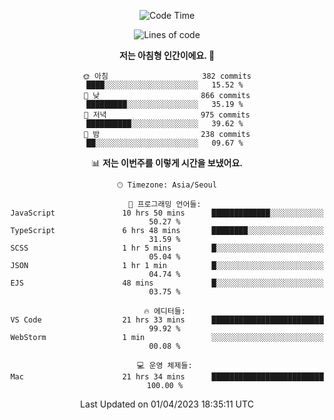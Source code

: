 <div align='center'>
 
<!--START_SECTION:waka-->
![Code Time](http://img.shields.io/badge/Code%20Time-2%2C498%20hrs%207%20mins-blue)

![Lines of code](https://img.shields.io/badge/%EC%A0%80%EB%8A%94%20%EC%97%AC%ED%83%9C%EA%B9%8C%EC%A7%80%20-1.2%20million%20%EC%A4%84%EC%9D%98%20%EC%BD%94%EB%93%9C%EB%A5%BC%20%EC%9E%91%EC%84%B1%ED%96%88%EC%96%B4%EC%9A%94.-blue)

**저는 아침형 인간이에요. 🐤** 

```text
🌞 아침                     382 commits         ████░░░░░░░░░░░░░░░░░░░░░   15.52 % 
🌆 낮　                     866 commits         █████████░░░░░░░░░░░░░░░░   35.19 % 
🌃 저녁                     975 commits         ██████████░░░░░░░░░░░░░░░   39.62 % 
🌙 밤　                     238 commits         ██░░░░░░░░░░░░░░░░░░░░░░░   09.67 % 
```


📊 **저는 이번주를 이렇게 시간을 보냈어요.** 

```text
🕑︎ Timezone: Asia/Seoul

💬 프로그래밍 언어들: 
JavaScript               10 hrs 50 mins      █████████████░░░░░░░░░░░░   50.27 % 
TypeScript               6 hrs 48 mins       ████████░░░░░░░░░░░░░░░░░   31.59 % 
SCSS                     1 hr 5 mins         █░░░░░░░░░░░░░░░░░░░░░░░░   05.04 % 
JSON                     1 hr 1 min          █░░░░░░░░░░░░░░░░░░░░░░░░   04.74 % 
EJS                      48 mins             █░░░░░░░░░░░░░░░░░░░░░░░░   03.75 % 

🔥 에디터들: 
VS Code                  21 hrs 33 mins      █████████████████████████   99.92 % 
WebStorm                 1 min               ░░░░░░░░░░░░░░░░░░░░░░░░░   00.08 % 

💻 운영 체제들: 
Mac                      21 hrs 34 mins      █████████████████████████   100.00 % 
```


 Last Updated on 01/04/2023 18:35:11 UTC
<!--END_SECTION:waka-->
 </div>
<!---
Emewjin/Emewjin is a ✨ special ✨ repository because its `README.md` (this file) appears on your GitHub profile.
You can click the Preview link to take a look at your changes.
--->
